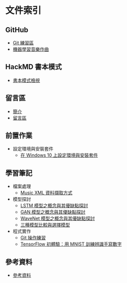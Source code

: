 文件索引
===

GitHub
---
- [Git 練習區](https://github.com/Jibanyan-FCU/git_practice)
- [機器學習音樂作曲](#)

HackMD 書本模式
---
- [書本模式檢視](https://hackmd.io/@110-fcu-iecs--ai-compose/BJpFJiTuw/%2F9LhHhLa1SF-lUT-bw1ku5g)

留言區
---
- [簡介](https://hackmd.io/9LhHhLa1SF-lUT-bw1ku5g)
- [留言區](https://hackmd.io/h6EoVyFwSJaahOMDIEEytw)

前置作業
---
- 設定環境與安裝套件
    - [在 Windows 10 上設定環境與安裝套件](https://hackmd.io/l5r_ng3iSMmcklem0G3K2g)

學習筆記
---
- 檔案處理
    - [Music XML 資料擷取方式](https://hackmd.io/sY-9HSzvS3K9aeMQTrpG-w)
- 模型探討
    - [LSTM 模型之概念與其優缺點探討](https://hackmd.io/7Mc4fPtOTZCDd0wc5usayg)
    - [GAN 模型之概念與其優缺點探討](https://hackmd.io/lu3ajyk1Syuwarm0jzX9QQ)
    - [WaveNet 模型之概念與其優缺點探討](https://hackmd.io/7stJ2FGFRpKwStfMzDwy6g)
    - [三種模型比較與選擇模型](https://hackmd.io/vj5K4YPzSqmpIbRUhNvfuQ)
- 程式實作
    - [Git 操作練習](https://hackmd.io/zR-wXKpWQK-NcthA35ro9w)
    - [TensorFlow 初體驗：用 MNIST 訓練辨識手寫數字](https://hackmd.io/Rxre1ndmSymFA2J_ssWfcw)
    

參考資料
---
- [參考資料](https://hackmd.io/46x1ivOjS12HwsiYU6o3oQ)
